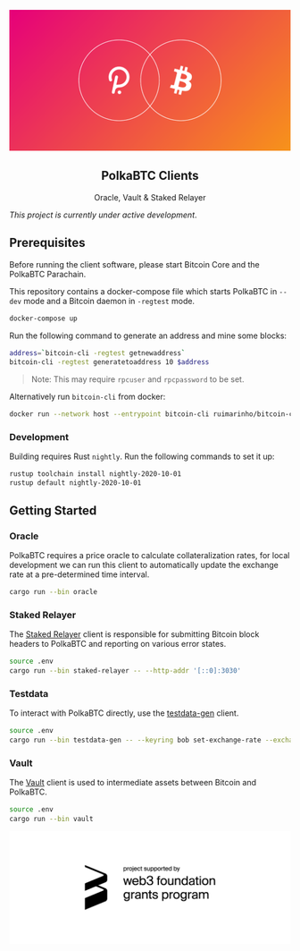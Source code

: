 <p align="center">
  <a href="https://gitlab.com/interlay/polkabtc-clients">
    <img src="media/polka_btc.png">
  </a>

  <h2 align="center">PolkaBTC Clients</h2>

  <p align="center">
    Oracle, Vault & Staked Relayer
  </p>
</p>

_This project is currently under active development_.

## Prerequisites

Before running the client software, please start Bitcoin Core and the PolkaBTC Parachain.

This repository contains a docker-compose file which starts PolkaBTC in `--dev` mode and
a Bitcoin daemon in `-regtest` mode.

```bash
docker-compose up
```

Run the following command to generate an address and mine some blocks:

```bash
address=`bitcoin-cli -regtest getnewaddress`
bitcoin-cli -regtest generatetoaddress 10 $address
```

> Note: This may require `rpcuser` and `rpcpassword` to be set.

Alternatively run `bitcoin-cli` from docker: 

```bash
docker run --network host --entrypoint bitcoin-cli ruimarinho/bitcoin-core:0.20 -regtest -rpcuser=rpcuser -rpcpassword=rpcpassword ${COMMAND}
```

### Development

Building requires Rust `nightly`. Run the following commands to set it up:

```
rustup toolchain install nightly-2020-10-01
rustup default nightly-2020-10-01
```

## Getting Started

### Oracle

PolkaBTC requires a price oracle to calculate collateralization rates, for local development we can run this client
to automatically update the exchange rate at a pre-determined time interval.

```bash
cargo run --bin oracle
```

### Staked Relayer

The [Staked Relayer](./staked-relayer/README.md) client is responsible for submitting Bitcoin block headers to PolkaBTC and reporting on various error states.

```bash
source .env
cargo run --bin staked-relayer -- --http-addr '[::0]:3030'
```

### Testdata

To interact with PolkaBTC directly, use the [testdata-gen](./testdata-gen/README.md) client.

```bash
source .env
cargo run --bin testdata-gen -- --keyring bob set-exchange-rate --exchange-rate 1
```

### Vault

The [Vault](./vault/README.md) client is used to intermediate assets between Bitcoin and PolkaBTC.

```bash
source .env
cargo run --bin vault
```

<p align="center">
  <a href="https://web3.foundation/grants/">
    <img src="media/web3_grants.png">
  </a>
</p>
